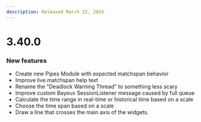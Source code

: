 ```yaml
---
description: Released March 22, 2024
---
```


# 3.40.0

### New features

* Create new Pipes Module with expected matchspan behavior
* Improve live.matchspan help text
* Rename the "Deadlock Warning Thread" to something less scary
* Improve custom Bayeux SessionListener message caused by full queue
* Calculate the time range in real-time or historical time based on a scale
* Choose the time span based on a scale
* Draw a line that crosses the main axis of the widgets.
